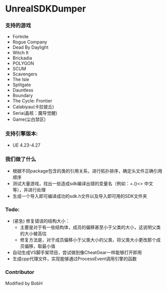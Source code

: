 # UnrealSDKDumper

### 支持的游戏
 - Fortnite
 - Rogue Company
 - Dead By Daylight
 - Witch It
 - Brickadia
 - POLYGON
 - SCUM
 - Scavengers
 - The Isle
 - Splitgate
 - Dauntless
 - Boundary
 - The Cycle: Frontier
 - Calabiyau(卡拉彼丘)
 - Seria(晶核：魔导觉醒)
 - Game(尘白禁区)
### 支持引擎版本: 
- UE 4.23-4.27

### 我们做了什么

- 根据不同package包含的类的引用关系，进行拓扑排序，确定头文件正确引用顺序
- 测试大量游戏，找出一些造成sdk编译出错的变量名（例如：+.()<> 中文等），并进行处理
- 生成一个导入即可编译成功的sdk.h文件以及导入即可用的SDK文件夹

### Todo:

- (紧急) 修复错误的结构大小：
	- 主要是对于有一些结构体，成员的偏移甚至小于父类的大小，这说明父类的大小被高估
	- 修复方法是，对于成员偏移小于父类大小的父类，将父类大小更改那个成员偏移，取最小值
- 自动生成VS脚手架项目，尝试做到像CheatGear一样能够打开即用
- 生成cpp代理文件，实现能够通过ProcessEvent调用引擎的函数

### Contributor

Modified by BobH